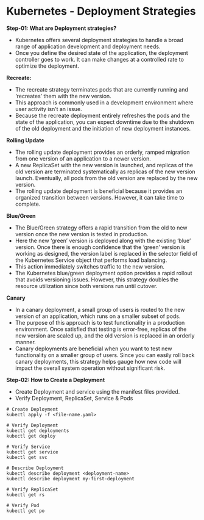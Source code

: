 # Kubernetes - Deployment Strategies



**Step-01: What are Deployment strategies?**
- Kubernetes offers several deployment strategies to handle a broad range of application development and deployment needs. 
- Once you define the desired state of the application, the deployment controller goes to work. It can make changes at a controlled rate to optimize the deployment. 

**Recreate:**
- The recreate strategy terminates pods that are currently running and ‘recreates’ them with the new version. 
- This approach is commonly used in a development environment where user activity isn’t an issue.
- Because the recreate deployment entirely refreshes the pods and the state of the application, you can expect downtime due 
to the shutdown of the old deployment and the initiation of new deployment instances.

**Rolling Update**
- The rolling update deployment provides an orderly, ramped migration from one version of an application to a newer version. 
- A new ReplicaSet with the new version is launched, and replicas of the old version are terminated systematically as replicas of the new version launch. Eventually, all pods from the old version are replaced by the new version. 
- The rolling update deployment is beneficial because it provides an organized transition between versions. However, it can take time to complete.  

**Blue/Green**
- The Blue/Green strategy offers a rapid transition from the old to new version once the new version is tested in production. 
- Here the new ‘green’ version is deployed along with the existing ‘blue’ version. Once there is enough confidence that the ‘green’ version is working as designed,
the version label is replaced in the selector field of the Kubernetes Service object that performs load balancing. 
- This action immediately switches traffic to the new version.
- The Kubernetes blue/green deployment option provides a rapid rollout that avoids versioning issues. However, this strategy doubles the resource utilization since both versions run until cutover.

**Canary**
- In a canary deployment, a small group of users is routed to the new version of an application, which runs on a smaller subset of pods. 
- The purpose of this approach is to test functionality in a production environment. Once satisfied that testing is error-free, replicas of the new version are scaled up, and the old version is replaced in an orderly manner.
- Canary deployments are beneficial when you want to test new functionality on a smaller group of users. Since you can easily roll back canary deployments, this strategy helps gauge how new code will impact the overall system operation without significant risk.


**Step-02: How to Create a Deployment**
- Create Deployment and service using the manifest files provided.
- Verify Deployment, ReplicaSet, Service & Pods
```
# Create Deployment
kubectl apply -f <file-name.yaml>

# Verify Deployment
kubectl get deployments
kubectl get deploy 

# Verify Service
kubectl get service
kubectl get svc

# Describe Deployment
kubectl describe deployment <deployment-name>
kubectl describe deployment my-first-deployment

# Verify ReplicaSet
kubectl get rs

# Verify Pod
kubectl get po
```
